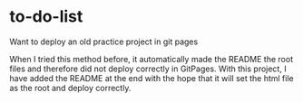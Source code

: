 # to-do-list
Want to deploy an old practice project in git pages

When I tried this method before, it automatically made the README the root files and therefore did not deploy correctly in GitPages. With this project, I have added the README at the end with the hope that it will set the html file as the root and deploy correctly.
